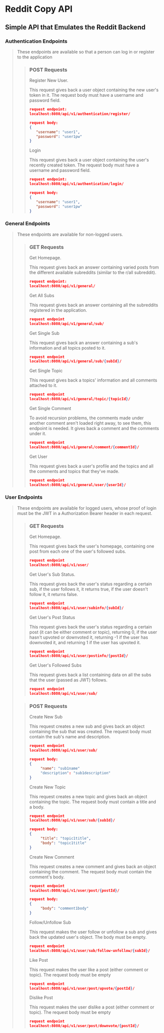 # Reddit Copy API
## Simple API that Emulates the Reddit Backend
### Authentication Endpoints
> These endpoints are available so that a person can log in or register to the application
>>### POST Requests
>>Register New User.
>>
>>This request gives back a user object containing the new user's token in it.
>>The request body must have a username and password field.
>>```JSON
>>request endpoint:
>>localhost:8080/api/v1/authentication/register/
>>
>>request body:
>>{
>>    "username": "user1",
>>    "password": "user1pw"
>>}
>>```
>>Login
>>
>>This request gives back a user object containing the user's recently created token. The request body must have a username and password field.
>>```JSON
>>request endpoint:
>>localhost:8080/api/v1/authentication/login/
>>
>>request body:
>>{
>>    "username": "user1",
>>    "password": "user1pw"
>>}
>>```
### General Endpoints
> These endpoints are available for non-logged users.
>>### GET Requests
>> Get Homepage.
>> 
>> This request gives back an answer containing varied posts from the different available subreddits (similar to the r/all subreddit).
>>```JSON
>>request endpoint:
>>localhost:8080/api/v1/general/
>>```
>>Get All Subs
>>
>>This request gives back an answer containing all the subreddits registered in the application.
>>```JSON
>>request endpoint
>>localhost:8080/api/v1/general/sub/
>>```
>>Get Single Sub
>>
>>This request gives back an answer containing a sub's information and all topics posted to it.
>>```JSON
>>request endpoint
>>localhost:8080/api/v1/general/sub/{subId}/
>>```
>>Get Single Topic
>>
>>This request gives back a topics' information and all comments attached to it.
>>```JSON
>>request endpoint
>>localhost:8080/api/v1/general/topic/{topicId}/
>>```
>>Get Single Comment
>>
>>To avoid recursion problems, the comments made under another comment aren't loaded right away, to see them, this endpoint is needed. It gives back a comment and the comments under it. 
>>```JSON
>>request endpoint
>>localhost:8080/api/v1/general/comment/{commentId}/
>>```
>>Get User
>>
>>This request gives back a user's profile and the topics and all the comments and topics that they've made.
>>```JSON
>>request endpoint
>>localhost:8080/api/v1/general/user/{userId}/
>>```
### User Endpoints
> These endpoints are available for logged users, whose proof of login must be the JWT in a Authorization Bearer header in each request.
>>### GET Requests
>> Get Homepage.
>>
>>This request gives back the user's homepage, containing one post from each one of the user's followed subs.
>>```JSON
>>request endpoint
>>localhost:8080/api/v1/user/
>>```
>>Get User's Sub Status.
>>
>>This request gives back the user's status regarding a certain sub, if the user follows it, it returns true, if the user doesn't follow it, it returns false.
>>```JSON
>>request endpoint
>>localhost:8080/api/v1/user/subinfo/{subId}/
>>```
>>Get User's Post Status
>>
>>This request gives back the user's status regarding a certain post (it can be either comment or topic), returning 0, if the user hasn't upvoted or downvoted it, returning -1 if the user has downvoted it, and returning 1 if the user has upvoted it.
>>```JSON
>>request endpoint
>>localhost:8080/api/v1/user/postinfo/{postId}/
>>```
>>Get User's Followed Subs
>>
>>This request gives back a list containing data on all the subs that the user (passed as JWT) follows.
>>```JSON
>>request endpoint
>>localhost:8080/api/v1/user/sub/
>>```
>
>>### POST Requests
>>Create New Sub
>>
>>This request creates a new sub and gives back an object containing the sub that was created. The request body must contain the sub's name and description.
>>```JSON
>>request endpoint
>>localhost:8080/api/v1/user/sub/
>>
>>request body:
>>{
>>      "name": "sub1name"
>>      "description": "sub1description"
>>}
>>```
>>Create New Topic
>>
>>This request creates a new topic and gives back an object containing the topic. The request body must contain a title and a body.
>>```JSON
>>request endpoint
>>localhost:8080/api/v1/user/sub/{subId}/
>>
>>request body:
>>{
>>      "title": "topic1title",
>>      "body": "topic1title"
>>}
>>```
>>Create New Comment
>>
>>This request creates a new comment and gives back an object containing the comment. The request body must contain the comment's body.
>>```JSON
>>request endpoint
>>localhost:8080/api/v1/user/post/{postId}/
>>
>>request body:
>>{
>>      "body": "comment1body"
>>}
>>```
>>Follow/Unfollow Sub
>>
>>This request makes the user follow or unfollow a sub and gives back the updated user's object. The body must be empty.
>>```JSON
>>request endpoint
>>localhost:8080/api/v1/user/sub/follow-unfollow/{subId}/
>>```
>>Like Post
>>
>>This request makes the user like a post (either comment or topic). The request body must be empty
>>```JSON
>>request endpoint
>>localhost:8080/api/v1/user/post/upvote/{postId}/
>>```
>>Dislike Post
>>
>>This request makes the user dislike a post (either comment or topic). The request body must be empty
>>```JSON
>>request endpoint
>>localhost:8080/api/v1/user/post/downvote/{postId}/
>>```

